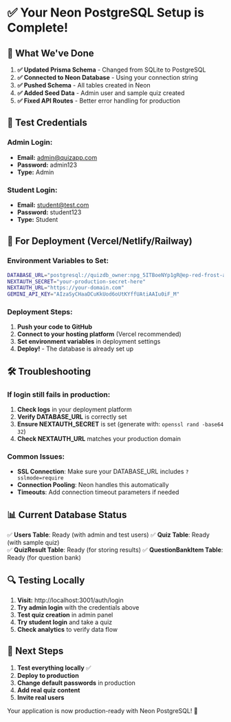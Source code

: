 # ✅ Your Neon PostgreSQL Setup is Complete!

## 🎉 What We've Done

1. **✅ Updated Prisma Schema** - Changed from SQLite to PostgreSQL
2. **✅ Connected to Neon Database** - Using your connection string
3. **✅ Pushed Schema** - All tables created in Neon
4. **✅ Added Seed Data** - Admin user and sample quiz created
5. **✅ Fixed API Routes** - Better error handling for production

## 🔐 Test Credentials

### Admin Login:
- **Email:** admin@quizapp.com
- **Password:** admin123
- **Type:** Admin

### Student Login:
- **Email:** student@test.com  
- **Password:** student123
- **Type:** Student

## 🚀 For Deployment (Vercel/Netlify/Railway)

### Environment Variables to Set:
```bash
DATABASE_URL="postgresql://quizdb_owner:npg_5ITBoeNYp1gR@ep-red-frost-a82wnsl6-pooler.eastus2.azure.neon.tech/quizdb?sslmode=require"
NEXTAUTH_SECRET="your-production-secret-here"
NEXTAUTH_URL="https://your-domain.com"
GEMINI_API_KEY="AIzaSyCHaaDCuKkUod6oUtKYffUAtiAAIu0iF_M"
```

### Deployment Steps:
1. **Push your code to GitHub**
2. **Connect to your hosting platform** (Vercel recommended)
3. **Set environment variables** in deployment settings
4. **Deploy!** - The database is already set up

## 🛠️ Troubleshooting

### If login still fails in production:

1. **Check logs** in your deployment platform
2. **Verify DATABASE_URL** is correctly set
3. **Ensure NEXTAUTH_SECRET** is set (generate with: `openssl rand -base64 32`)
4. **Check NEXTAUTH_URL** matches your production domain

### Common Issues:
- **SSL Connection**: Make sure your DATABASE_URL includes `?sslmode=require`
- **Connection Pooling**: Neon handles this automatically
- **Timeouts**: Add connection timeout parameters if needed

## 📊 Current Database Status

✅ **Users Table**: Ready (with admin and test users)
✅ **Quiz Table**: Ready (with sample quiz)  
✅ **QuizResult Table**: Ready (for storing results)
✅ **QuestionBankItem Table**: Ready (for question bank)

## 🔍 Testing Locally

1. **Visit:** http://localhost:3001/auth/login
2. **Try admin login** with the credentials above
3. **Test quiz creation** in admin panel
4. **Try student login** and take a quiz
5. **Check analytics** to verify data flow

## 🌟 Next Steps

1. **Test everything locally** ✅
2. **Deploy to production** 
3. **Change default passwords** in production
4. **Add real quiz content**
5. **Invite real users**

Your application is now production-ready with Neon PostgreSQL! 🎉
